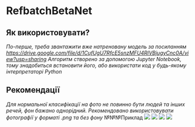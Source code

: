 # RefbatchBetaNet
## Як використовувати?
*По-перше, треба звантажити вже натреновану модель за посиланням https://drive.google.com/file/d/1CufUgU7RfcE5snzMFU4RIVBjugyCnc0A/view?usp=sharing*
*Алгоритм створено за допомогою Jupyter Notebook, тому знадобиться встановити його, або використати код у будь-якому інтерпретаторі Python*
## Рекомендації 
*Для нормальної класифікації на фото не повинно бути людей та інших речей, фон бажано однорідний.*
*Рекомендовано використовувати фотографії у форматі .png та без фону*
№№№Приклад
![](https://i.ibb.co/wr5SVvB/1git.png)
![](https://i.ibb.co/ckgP4FL/2git.png)
![](https://imgur.com/a/8Lmt0IZ.png)
![](https://imgur.com/a/sPOHRPm.png)
